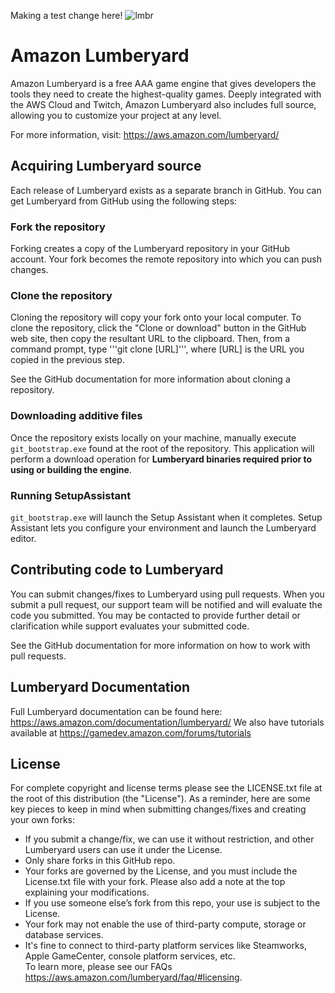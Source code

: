 Making a test change here!
![lmbr](https://s3-us-west-2.amazonaws.com/git-release/ReadmeResources/readme_header.jpg)

# Amazon Lumberyard
Amazon Lumberyard is a free AAA game engine that gives developers the tools they need to create the highest-quality games. Deeply integrated with the AWS Cloud and Twitch, Amazon Lumberyard also includes full source, allowing you to customize your project at any level.

For more information, visit: https://aws.amazon.com/lumberyard/

## Acquiring Lumberyard source
Each release of Lumberyard exists as a separate branch in GitHub. You can get Lumberyard from GitHub using the following steps:

### Fork the repository
Forking creates a copy of the Lumberyard repository in your GitHub account. Your fork becomes the remote repository into which you can push changes.

### Clone the repository
Cloning the repository will copy your fork onto your local computer. To clone the repository, click the "Clone or download" button in the GitHub web site, then copy the resultant URL to the clipboard. Then, from a command prompt, type '''git clone [URL]''', where [URL] is the URL you copied in the previous step.

See the GitHub documentation for more information about cloning a repository.

### Downloading additive files
Once the repository exists locally on your machine, manually execute ```git_bootstrap.exe``` found at the root of the repository. This application will perform a download operation for __Lumberyard binaries required prior to using or building the engine__. 

### Running SetupAssistant
```git_bootstrap.exe``` will launch the Setup Assistant when it completes. Setup Assistant lets you configure your environment and launch the Lumberyard editor.

## Contributing code to Lumberyard
You can submit changes/fixes to Lumberyard using pull requests. When you submit a pull request, our support team will be notified and will evaluate the code you submitted. You may be contacted to provide further detail or clarification while support evaluates your submitted code. 

See the GitHub documentation for more information on how to work with pull requests.

## Lumberyard Documentation
Full Lumberyard documentation can be found here:
https://aws.amazon.com/documentation/lumberyard/
We also have tutorials available at https://gamedev.amazon.com/forums/tutorials 

## License
For complete copyright and license terms please see the LICENSE.txt file at the root of this distribution (the "License").  As a reminder, here are some key pieces to keep in mind when submitting changes/fixes and creating your own forks:
-	If you submit a change/fix, we can use it without restriction, and other Lumberyard users can use it under the License. 
-	Only share forks in this GitHub repo.
-	Your forks are governed by the License, and you must include the License.txt file with your fork.  Please also add a note at the top explaining your modifications.
-	If you use someone else’s fork from this repo, your use is subject to the License.    
-	Your fork may not enable the use of third-party compute, storage or database services.  
-	It's fine to connect to third-party platform services like Steamworks, Apple GameCenter, console platform services, etc.  
To learn more, please see our FAQs https://aws.amazon.com/lumberyard/faq/#licensing. 

